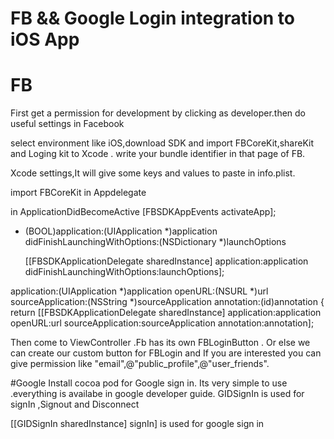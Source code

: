 # FB && Google Login integration to iOS App
  # FB
 First get a permission for development by clicking as developer.then do useful settings in Facebook 

select environment like iOS,download SDK and import FBCoreKit,shareKit and Loging kit to Xcode . 
write your bundle identifier in that page of FB.

Xcode settings,It will give some keys and values to paste in info.plist.

import FBCoreKit in Appdelegate 

in ApplicationDidBecomeActive     [FBSDKAppEvents activateApp];

- (BOOL)application:(UIApplication *)application didFinishLaunchingWithOptions:(NSDictionary *)launchOptions 

    [[FBSDKApplicationDelegate sharedInstance] application:application
                             didFinishLaunchingWithOptions:launchOptions];



application:(UIApplication *)application
            openURL:(NSURL *)url
  sourceApplication:(NSString *)sourceApplication
         annotation:(id)annotation {
    return [[FBSDKApplicationDelegate sharedInstance] application:application
                                                          openURL:url
                                                sourceApplication:sourceApplication
                                                       annotation:annotation];



Then come to ViewController .Fb has its own FBLoginButton .
Or else we can create our custom button for FBLogin and If you are interested you can give permission like "email",@"public_profile",@"user_friends".

#Google
 Install cocoa pod for Google sign in.
 Its very simple to use .everything is availabe in google developer guide.
 GIDSignIn is used for signIn ,Signout and Disconnect
 
   [[GIDSignIn sharedInstance] signIn] is used for google sign in


